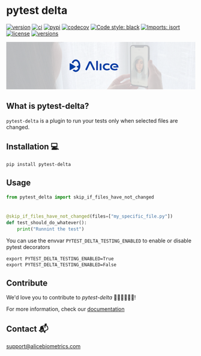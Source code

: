 # pytest delta

[![version](https://img.shields.io/github/release/alice-biometrics/pytestdelta/all.svg)](https://github.com/alice-biometrics/pytestdelta/releases) 
[![ci](https://github.com/alice-biometrics/pytestdelta/workflows/ci/badge.svg)](https://github.com/alice-biometrics/pytestdelta/actions) 
[![pypi](https://img.shields.io/pypi/dm/pytestdelta)](https://pypi.org/project/pytestdelta/) 
[![codecov](https://codecov.io/gh/alice-biometrics/meiga/branch/main/graph/badge.svg?token=BX1IZJZLJQ)](https://codecov.io/gh/alice-biometrics/pytestdelta)
[![Code style: black](https://img.shields.io/badge/code%20style-black-000000.svg)](https://github.com/psf/black)
[![Imports: isort](https://img.shields.io/badge/%20imports-isort-%231674b1?style=flat&labelColor=ef8336)](https://pycqa.github.io/isort/)
[![license](https://img.shields.io/github/license/alice-biometrics/pytestdelta.svg)](https://github.com/alice-biometrics/pytestdelta/blob/main/LICENSE)
[![versions](https://img.shields.io/pypi/pyversions/pytestdelta.svg)](https://github.com/alice-biometrics/pytestdelta)

<img src="https://github.com/alice-biometrics/custom-emojis/blob/master/images/alice_header.png?raw=true" width=auto>


## What is pytest-delta?

`pytest-delta` is a plugin to run your tests only when selected files are changed.

## Installation 💻

```console
pip install pytest-delta
```

## Usage

```python
from pytest_delta import skip_if_files_have_not_changed


@skip_if_files_have_not_changed(files=["my_specific_file.py"])
def test_should_do_whatever():
    print("Runnint the test")
```

You can use the envvar `PYTEST_DELTA_TESTING_ENABLED` to enable or disable pytest decorators

```
export PYTEST_DELTA_TESTING_ENABLED=True
export PYTEST_DELTA_TESTING_ENABLED=False
```

## Contribute 

We'd love you to contribute to *pytest-delta* 🥳🥳🥳🥳🥳🥳️️!

For more information, check our [documentation](https://alice-biometrics.github.io/pytestdelta/contributing/)

## Contact 📬

support@alicebiometrics.com
